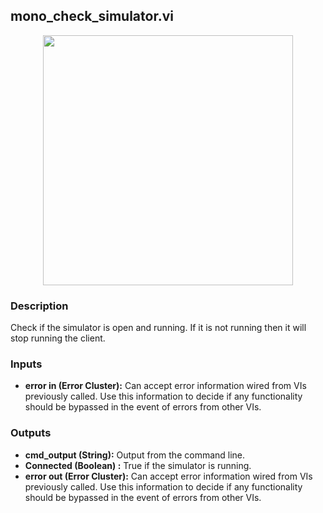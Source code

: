 ## mono_check_simulator.vi
<p align="center">
<img src="https://github.com/monoDriveIO/client/blob/lv_client_docs/WikiPhotos/LV_client/utilities/monoDrive_lvlib_mono__check__simulatorc.png?raw=true" 
width="400"  />
</p>

### Description 
Check if the simulator is open and running. If it is not running then it will stop running the client.

### Inputs
- **error in (Error Cluster):** Can accept error information wired from VIs previously called. Use this information to decide if any functionality should be bypassed in the event of errors from other VIs.


### Outputs

- **cmd_output (String):** Output from the command line.
- **Connected (Boolean) :** True if the simulator is running.
- **error out (Error Cluster):** Can accept error information wired from VIs previously called. Use this information to decide if any functionality should be bypassed in the event of errors from other VIs.
